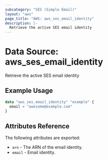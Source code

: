 ```yaml
---
subcategory: "SES (Simple Email)"
layout: "aws"
page_title: "AWS: aws_ses_email_identity"
description: |-
  Retrieve the active SES email identity
---
```


# Data Source: aws_ses_email_identity

Retrieve the active SES email identity

## Example Usage

```terraform
data "aws_ses_email_identity" "example" {
  email = "awesome@example.com"
}
```

## Attributes Reference

The following attributes are exported:

* `arn` -  The ARN of the email identity.
* `email` - Email identity.
